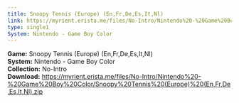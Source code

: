 ```yaml
---
title: Snoopy Tennis (Europe) (En,Fr,De,Es,It,Nl)
link: https://myrient.erista.me/files/No-Intro/Nintendo%20-%20Game%20Boy%20Color/Snoopy%20Tennis%20(Europe)%20(En,Fr,De,Es,It,Nl).zip
type: single1
System: Nintendo - Game Boy Color
---
```

<b>Game:</b> Snoopy Tennis (Europe) (En,Fr,De,Es,It,Nl)<br>
<b>System:</b> Nintendo - Game Boy Color<br>
<b>Collection:</b> No-Intro<br>
<b>Download:</b> https://myrient.erista.me/files/No-Intro/Nintendo%20-%20Game%20Boy%20Color/Snoopy%20Tennis%20(Europe)%20(En,Fr,De,Es,It,Nl).zip